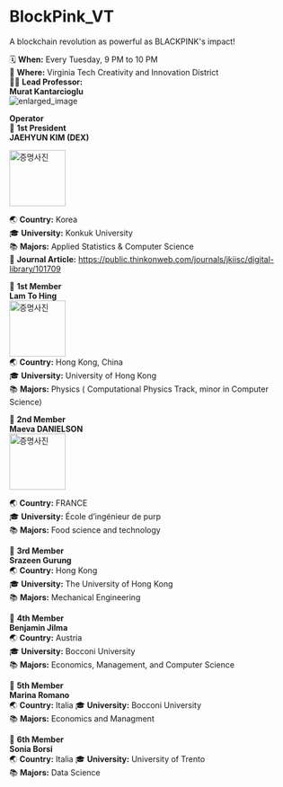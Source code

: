 # BlockPink_VT
A blockchain revolution as powerful as BLACKPINK's impact!

🗓️ **When:** Every Tuesday, 9 PM to 10 PM  
📍 **Where:** Virginia Tech Creativity and Innovation District  
👨‍🏫 **Lead Professor:**  
**Murat Kantarcioglu**  
![enlarged_image](https://github.com/user-attachments/assets/b323516d-c3dc-46ef-a4b9-e6aeafec70e6)  






**Operator**  
🚀 **1st President**  
**JAEHYUN KIM (DEX)**  

<img src="https://github.com/user-attachments/assets/ac59959f-228c-4370-9793-283db9cc3b45" alt="증명사진" width="100px" height="auto" />  




🌏 **Country:** Korea  
🎓 **University:** Konkuk University  
📚 **Majors:** Applied Statistics & Computer Science  
📄 **Journal Article:** https://public.thinkonweb.com/journals/jkiisc/digital-library/101709  




💫 **1st Member**  
**Lam To Hing**  
 <img src="https://github.com/user-attachments/assets/31829436-01ae-4483-a977-6d98700ffbf4"  alt="증명사진" width="100px" height="auto" />  
🌏 **Country:** Hong Kong, China  
🎓 **University:** University of Hong Kong    
📚 **Majors:** Physics ( Computational Physics Track, minor in Computer Science)  


  
💫 **2nd Member**  
**Maeva DANIELSON**  
<img src="https://github.com/user-attachments/assets/37c80e32-6ba3-4089-b732-490251a056fa" alt="증명사진" width="100px" height="auto" />

🌏 **Country:** FRANCE  
🎓 **University:** École d’ingénieur de purp  
📚 **Majors:** Food science and technology  


  
💫 **3rd Member**  
**Srazeen Gurung**  
🌏 **Country:** Hong Kong  
🎓 **University:** The University of Hong Kong  
📚 **Majors:** Mechanical Engineering  


💫 **4th Member**  
**Benjamin Jilma**  
🌏 **Country:** Austria  
🎓 **University:** Bocconi University  
📚 **Majors:** Economics, Management, and Computer Science 


💫 **5th Member**  
**Marina Romano**  
🌏 **Country:** Italia 
🎓 **University:** Bocconi University  
📚 **Majors:** Economics and Managment  


💫 **6th Member**  
**Sonia Borsi**  
🌏 **Country:** Italia 
🎓 **University:** University of Trento  
📚 **Majors:** Data Science  
